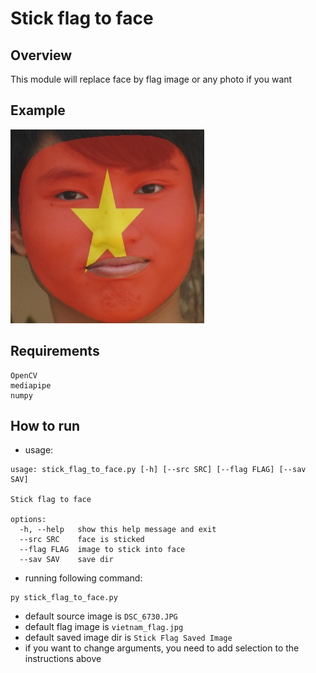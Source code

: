 # **Stick flag to face**

## Overview 
This module will replace face by flag image or any photo if you want

## Example

![example image](./Example%20image/DSC_6730.JPG/image_1/result.jpg)

## Requirements
```
OpenCV
mediapipe
numpy
```

## How to run 
- usage:
```
usage: stick_flag_to_face.py [-h] [--src SRC] [--flag FLAG] [--sav SAV]

Stick flag to face

options:
  -h, --help   show this help message and exit
  --src SRC    face is sticked
  --flag FLAG  image to stick into face
  --sav SAV    save dir
```
- running following command:
```
py stick_flag_to_face.py
```
- default source image is `DSC_6730.JPG`
- default flag image is `vietnam_flag.jpg`
- default saved image dir is `Stick Flag Saved Image`
- if you want to change arguments, you need to add selection to the instructions above 

